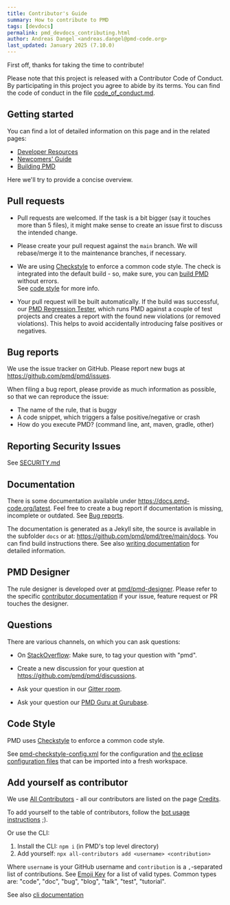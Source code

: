 ```yaml
---
title: Contributor's Guide
summary: How to contribute to PMD
tags: [devdocs]
permalink: pmd_devdocs_contributing.html
author: Andreas Dangel <andreas.dangel@pmd-code.org>
last_updated: January 2025 (7.10.0)
---
```


First off, thanks for taking the time to contribute!

Please note that this project is released with a Contributor Code of Conduct.
By participating in this project you agree to abide by its terms.
You can find the code of conduct in the file [code_of_conduct.md](https://github.com/pmd/pmd/blob/main/code_of_conduct.md).

## Getting started

You can find a lot of detailed information on this page and in the related pages:
* [Developer Resources](pmd_devdocs_development.html)
* [Newcomers' Guide](pmd_devdocs_contributing_newcomers_guide.html)
* [Building PMD](pmd_devdocs_building_general.html)

Here we'll try to provide a concise overview.

## Pull requests

*   Pull requests are welcomed. If the task is a bit bigger (say it touches more than 5 files), it might
    make sense to create an issue first to discuss the intended change.

*   Please create your pull request against the `main` branch. We will rebase/merge it to the maintenance
    branches, if necessary.

*   We are using [Checkstyle](https://checkstyle.org/) to enforce a common code style.
    The check is integrated into the default build - so, make sure, you can
    [build PMD](pmd_devdocs_building_general.html) without errors.  
    See [code style](#code-style) for more info.

*   Your pull request will be built automatically. If the build was successful, our
    [PMD Regression Tester](pmd_devdocs_pmdtester.html), which runs PMD against a couple of test projects
    and creates a report with the found new violations (or removed violations). This helps to
    avoid accidentally introducing false positives or negatives.

## Bug reports

We use the issue tracker on GitHub. Please report new bugs at <https://github.com/pmd/pmd/issues>.

When filing a bug report, please provide as much information as possible, so that we can reproduce the issue:

*   The name of the rule, that is buggy
*   A code snippet, which triggers a false positive/negative or crash
*   How do you execute PMD? (command line, ant, maven, gradle, other)

## Reporting Security Issues

See [SECURITY.md](https://github.com/pmd/pmd/blob/main/SECURITY.md)

## Documentation

There is some documentation available under <https://docs.pmd-code.org/latest>. Feel free to create a bug report if
documentation is missing, incomplete or outdated. See [Bug reports](#bug-reports).

The documentation is generated as a Jekyll site, the source is available in the subfolder `docs` or at:
<https://github.com/pmd/pmd/tree/main/docs>. You can find build instructions there.
See also [writing documentation](pmd_devdocs_writing_documentation.html) for detailed information.

## PMD Designer

The rule designer is developed over at [pmd/pmd-designer](https://github.com/pmd/pmd-designer).
Please refer to the specific [contributor documentation](https://github.com/pmd/pmd-designer/blob/main/CONTRIBUTING.md)
if your issue, feature request or PR touches the designer.

## Questions

There are various channels, on which you can ask questions:

*   On [StackOverflow](https://stackoverflow.com/questions/tagged/pmd): Make sure, to tag your question with "pmd".

*   Create a new discussion for your question at <https://github.com/pmd/pmd/discussions>.

*   Ask your question in our [Gitter room](https://app.gitter.im/#/room/#pmd_pmd:gitter.im).

*   Ask your question our [PMD Guru at Gurubase](https://gurubase.io/g/pmd).

## Code Style

PMD uses [Checkstyle](https://checkstyle.org/) to enforce a common code style.

See [pmd-checkstyle-config.xml](https://github.com/pmd/build-tools/blob/main/src/main/resources/net/sourceforge/pmd/pmd-checkstyle-config.xml) for the configuration and
[the eclipse configuration files](https://github.com/pmd/build-tools/tree/main/eclipse) that can
be imported into a fresh workspace.

## Add yourself as contributor

We use [All Contributors](https://allcontributors.org/en) - all our contributors are listed on the page [Credits](pmd_projectdocs_credits.html).

To add yourself to the table of contributors, follow the
[bot usage instructions](https://allcontributors.org/docs/en/bot/usage) ;).

Or use the CLI:

1. Install the CLI: `npm i` (in PMD's top level directory)
2. Add yourself: `npx all-contributors add <username> <contribution>`

Where `username` is your GitHub username and `contribution` is a `,`-separated list
of contributions. See [Emoji Key](https://allcontributors.org/docs/en/emoji-key) for a list
of valid types. Common types are: "code", "doc", "bug", "blog", "talk", "test", "tutorial".

See also [cli documentation](https://allcontributors.org/docs/en/cli/usage)
